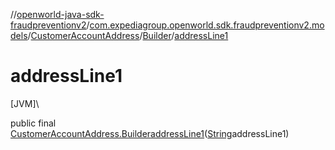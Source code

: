 //[openworld-java-sdk-fraudpreventionv2](../../../../index.md)/[com.expediagroup.openworld.sdk.fraudpreventionv2.models](../../index.md)/[CustomerAccountAddress](../index.md)/[Builder](index.md)/[addressLine1](address-line1.md)

# addressLine1

[JVM]\

public final [CustomerAccountAddress.Builder](index.md)[addressLine1](address-line1.md)([String](https://docs.oracle.com/javase/8/docs/api/java/lang/String.html)addressLine1)
